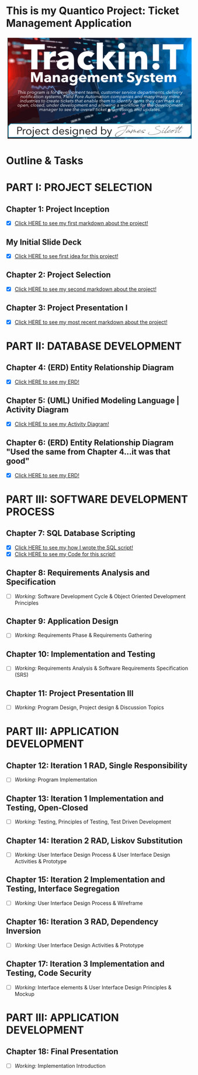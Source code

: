 <p align="center">

# This is my Quantico Project: Ticket Management Application

<img align="Center" height="275px" width="600px" src="https://raw.githubusercontent.com/Silcott/ISTA_Project/master/myProject/Project_Track!T/Pictures/Cover.svg" alt="html" style="vertical-align:top; margin:4px"> 

# Outline & Tasks

# PART I: PROJECT SELECTION

## Chapter 1: Project Inception
- [x] [Click HERE to see my first markdown about the project!](https://github.com/Silcott/ISTA_Project/blob/master/DELIVERABLES/Markdown_Deliverables/ISTA_Project_Deliverable01.md)

## My Initial Slide Deck
- [x] [Click HERE to see first idea for this project!](https://github.com/Silcott/ISTA_Project/tree/master/DELIVERABLES/ISTA_Project_Slide_Decks/Initial_Slides)

## Chapter 2: Project Selection
- [x] [Click HERE to see my second markdown about the project!](https://github.com/Silcott/ISTA_Project/blob/master/DELIVERABLES/Markdown_Deliverables/ISTA_Project_Deliverable02.md)

## Chapter 3: Project Presentation I
- [x] [Click HERE to see my most recent markdown about the project!](https://github.com/Silcott/ISTA_Project/blob/master/DELIVERABLES/Markdown_Deliverables/ISTA_Project_Deliverable03.md)

# PART II: DATABASE DEVELOPMENT

## Chapter 4: (ERD) Entity Relationship Diagram
- [x] [Click HERE to see my ERD!](https://github.com/Silcott/ISTA_Project/blob/master/DELIVERABLES/Entity_Relationship_Diagram/ISTA_Project_ERD-Silcott-30JUL2020.pdf)

## Chapter 5: (UML) Unified Modeling Language | Activity Diagram
- [x] [Click HERE to see my Activity Diagram!](https://github.com/Silcott/ISTA_Project/blob/master/DELIVERABLES/Activity_Diagram_UML/ISTA_Project_Activity_Diagram-Silcott-30JUL2020.pdf)

## Chapter 6: (ERD) Entity Relationship Diagram "Used the same from Chapter 4...it was that good"
- [x] [Click HERE to see my ERD!](https://github.com/Silcott/ISTA_Project/blob/master/DELIVERABLES/Entity_Relationship_Diagram/ISTA_Project_ERD-Silcott-30JUL2020.pdf)

# PART III: SOFTWARE DEVELOPMENT PROCESS

## Chapter 7: SQL Database Scripting
- [x] [Click HERE to see my how I wrote the SQL script!](https://github.com/Silcott/ISTA_Project/blob/master/DELIVERABLES/SQL_Script/README.md)
- [x] [Click HERE to see my Code for this script!](https://github.com/Silcott/ISTA_Project/blob/master/myProject/Project_Track!T/TrackIt/Track!TManagement%20System%20(working)/DAL/userDAL.cs)

## Chapter 8: Requirements Analysis and Specification
- [ ] *Working:* Software Development Cycle & Object Oriented Development Principles

## Chapter 9: Application Design
- [ ] *Working:* Requirements Phase & Requirements Gathering

## Chapter 10: Implementation and Testing
- [ ] *Working:* Requirements Analysis & Software Requirements Specification (SRS)

## Chapter 11: Project Presentation III
- [ ] *Working:* Program Design, Project design & Discussion Topics

# PART III: APPLICATION DEVELOPMENT

## Chapter 12: Iteration 1 RAD, Single Responsibility
- [ ] *Working:* Program Implementation

## Chapter 13: Iteration 1 Implementation and Testing, Open-Closed
- [ ] *Working:* Testing, Principles of Testing, Test Driven Development

## Chapter 14: Iteration 2 RAD, Liskov Substitution
- [ ] *Working:* User Interface Design Process & User Interface Design Activities & Prototype

## Chapter 15: Iteration 2 Implementation and Testing, Interface Segregation
- [ ] *Working:* User Interface Design Process & Wireframe


## Chapter 16: Iteration 3 RAD, Dependency Inversion
- [ ] *Working:* User Interface Design Activities & Prototype


## Chapter 17: Iteration 3 Implementation and Testing, Code Security
- [ ] *Working:* Interface elements & User Interface Design Principles & Mockup

# PART III: APPLICATION DEVELOPMENT

## Chapter 18: Final Presentation
- [ ] *Working:* Implementation Introduction

</p>
